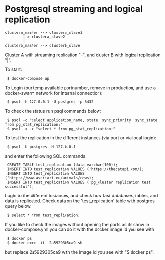 # Postgresql streaming and logical replication

    clustera_master --> clustera_slave1
		    |-> clustera_slave2
		    |
    clusterb_master --> clusterb_slave

Cluster A with streaming replication "-", and cluster B with logical replication "|".

To start:

     $ docker-compose up

To Login (our temp available portnumber, remove in production, and use a docker-swarm network for internal connection):

     $ psql -h 127.0.0.1 -U postgres -p 5432

To check the status run psql commands below:

     $ psql -c "select application_name, state, sync_priority, sync_state from pg_stat_replication;"
     $ psql -x -c "select * from pg_stat_replication;" 

To test the replication in the different instances (via port or via local login):

     $ psql -U postgres -H 127.0.0.1
    
and enter the following SQL commands
 
     CREATE TABLE test_replication (data varchar(100));
     INSERT INTO test_replication VALUES ('https://thecatapi.com/);
     INSERT INTO test_replication VALUES ('https://www.asciiart.eu/animals/cows);
     INSERT INTO test_replication VALUES ('pg_cluster replication test successful');

Login to the different instances, and check how fast databases, tables, and data is replicated. Check data on the 'test_replication' table with postgres query below.

     $ select * from test_replication;

If you like to check the images without opening the ports as its show in docker-compose.yml you can do it with the docker image id you see with

     $ docker ps
     $ docker exec -it  2a5929305ca9 sh

but replace 2a5929305ca9 with the image id you see with "$ docker ps".
